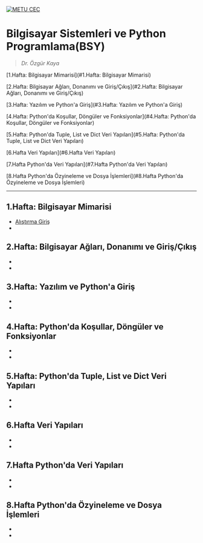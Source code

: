 [![METU CEC](https://sem.metu.edu.tr/img/logo-sem.png)](https://sem.metu.edu.tr/)

# Bilgisayar Sistemleri ve Python Programlama(BSY)

> *Dr. Özgür Kaya*

[1.Hafta: Bilgisayar Mimarisi](#1.Hafta: Bilgisayar Mimarisi)

[2.Hafta: Bilgisayar Ağları, Donanımı ve Giriş/Çıkış](#2.Hafta: Bilgisayar Ağları, Donanımı ve Giriş/Çıkış)

[3.Hafta: Yazılım ve Python'a Giriş](#3.Hafta: Yazılım ve Python'a Giriş)

[4.Hafta: Python'da Koşullar, Döngüler ve Fonksiyonlar](#4.Hafta: Python'da Koşullar, Döngüler ve Fonksiyonlar)

[5.Hafta: Python'da Tuple, List ve Dict Veri Yapıları](#5.Hafta: Python'da Tuple, List ve Dict Veri Yapıları)

[6.Hafta Veri Yapıları](#6.Hafta Veri Yapıları)

[7.Hafta Python'da Veri Yapıları](#7.Hafta Python'da Veri Yapıları)

[8.Hafta Python'da Özyineleme ve Dosya İşlemleri](#8.Hafta Python'da Özyineleme ve Dosya İşlemleri)

---

## 1.Hafta: Bilgisayar Mimarisi

- [Alıştırma Giriş](./w1e1.md)
- 

## 2.Hafta: Bilgisayar Ağları, Donanımı ve Giriş/Çıkış

- 
- 

## 3.Hafta: Yazılım ve Python'a Giriş

- 
- 

## 4.Hafta: Python'da Koşullar, Döngüler ve Fonksiyonlar

- 
- 

## 5.Hafta: Python'da Tuple, List ve Dict Veri Yapıları

- 
- 

## 6.Hafta Veri Yapıları

- 
- 

## 7.Hafta Python'da Veri Yapıları

- 
- 

## 8.Hafta Python'da Özyineleme ve Dosya İşlemleri

- 
- 